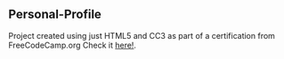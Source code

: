 ## Personal-Profile
Project created using just HTML5 and CC3 as part of a certification from FreeCodeCamp.org
Check it  [here!](https://asj-code.github.io/Personal-Profile/).

